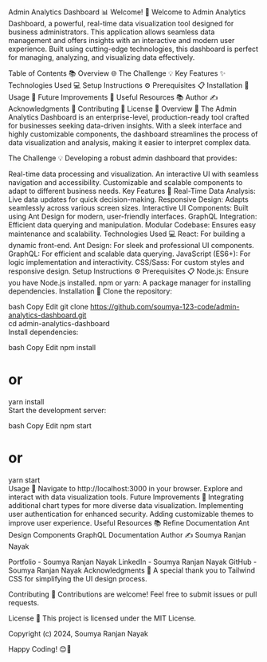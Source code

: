Admin Analytics Dashboard 📊
Welcome! 👋
Welcome to Admin Analytics Dashboard, a powerful, real-time data visualization tool designed for business administrators. This application allows seamless data management and offers insights with an interactive and modern user experience. Built using cutting-edge technologies, this dashboard is perfect for managing, analyzing, and visualizing data effectively.

Table of Contents 📚
Overview 🌐
The Challenge 💡
Key Features ✨
Technologies Used 💻
Setup Instructions ⚙️
Prerequisites 📋
Installation 🔧
Usage 📖
Future Improvements 🚀
Useful Resources 📚
Author ✍️
Acknowledgments 🙏
Contributing 🤝
License 📃
Overview 🌟
The Admin Analytics Dashboard is an enterprise-level, production-ready tool crafted for businesses seeking data-driven insights. With a sleek interface and highly customizable components, the dashboard streamlines the process of data visualization and analysis, making it easier to interpret complex data.

The Challenge 💡
Developing a robust admin dashboard that provides:

Real-time data processing and visualization.
An interactive UI with seamless navigation and accessibility.
Customizable and scalable components to adapt to different business needs.
Key Features 🔑
Real-Time Data Analysis: Live data updates for quick decision-making.
Responsive Design: Adapts seamlessly across various screen sizes.
Interactive UI Components: Built using Ant Design for modern, user-friendly interfaces.
GraphQL Integration: Efficient data querying and manipulation.
Modular Codebase: Ensures easy maintenance and scalability.
Technologies Used 💻
React: For building a dynamic front-end.
Ant Design: For sleek and professional UI components.
GraphQL: For efficient and scalable data querying.
JavaScript (ES6+): For logic implementation and interactivity.
CSS/Sass: For custom styles and responsive design.
Setup Instructions ⚙️
Prerequisites 📋
Node.js: Ensure you have Node.js installed.
npm or yarn: A package manager for installing dependencies.
Installation 🔧
Clone the repository:

bash
Copy
Edit
git clone https://github.com/soumya-123-code/admin-analytics-dashboard.git  
cd admin-analytics-dashboard  
Install dependencies:

bash
Copy
Edit
npm install  
# or  
yarn install  
Start the development server:

bash
Copy
Edit
npm start  
# or  
yarn start  
Usage 📖
Navigate to http://localhost:3000 in your browser.
Explore and interact with data visualization tools.
Future Improvements 🚀
Integrating additional chart types for more diverse data visualization.
Implementing user authentication for enhanced security.
Adding customizable themes to improve user experience.
Useful Resources 📚
Refine Documentation
Ant Design Components
GraphQL Documentation
Author ✍️
Soumya Ranjan Nayak

Portfolio - Soumya Ranjan Nayak
LinkedIn - Soumya Ranjan Nayak
GitHub - Soumya Ranjan Nayak
Acknowledgments 🙏
A special thank you to Tailwind CSS for simplifying the UI design process.

Contributing 🤝
Contributions are welcome! Feel free to submit issues or pull requests.

License 📃
This project is licensed under the MIT License.

Copyright (c) 2024, Soumya Ranjan Nayak

Happy Coding! 😊🚀





